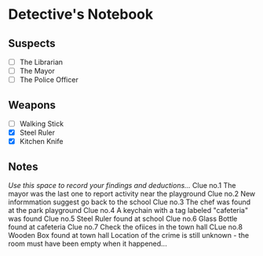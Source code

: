 # Detective's Notebook

## Suspects
- [ ] The Librarian
- [ ] The Mayor
- [ ] The Police Officer

## Weapons
- [ ] Walking Stick
- [X] Steel Ruler
- [X] Kitchen Knife

## Notes
*Use this space to record your findings and deductions...*
Clue no.1 The mayor was the last one to report activity near the playground
Clue no.2 New informmation suggest go back to the school
Clue no.3 The chef was found at the park playground
Clue no.4 A keychain with a tag labeled "cafeteria" was found
Clue no.5 Steel Ruler found at school
Clue no.6 Glass Bottle found at cafeteria
Clue no.7 Check the ofiices in the town hall
CLue no.8 Wooden Box found at town hall
Location of the crime is still unknown - the room must have been empty when it happened...
